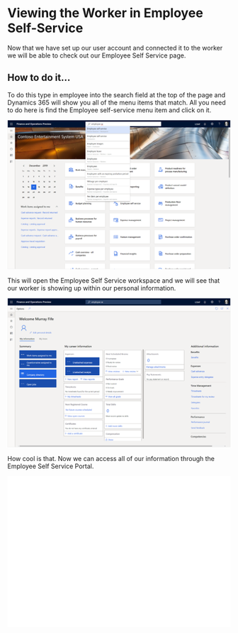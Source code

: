 ﻿# Viewing the Worker in Employee Self-Service
Now that we have set up our user account and connected it to the worker we will be able to check out our Employee Self Service page.

## How to do it…

To do this type in employee into the search field at the top of the page and Dynamics 365 will show you all of the menu items that match.  All you need to do here is find the Employee self-service menu item and click on it.

![](images/image_1.png)

This will open the Employee Self Service workspace and we will see that our worker is showing up within our personal information.

![](images/image_2.png)

How cool is that.  Now we can access all of our information through the Employee Self Service Portal.

![](images/image_3.png)

